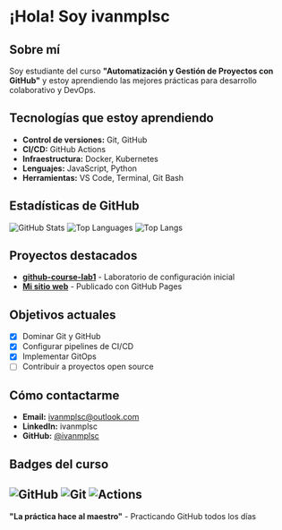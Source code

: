 # ¡Hola! Soy ivanmplsc
## Sobre mí
Soy estudiante del curso **"Automatización y Gestión de Proyectos con
GitHub"** y estoy aprendiendo las mejores prácticas para desarrollo
colaborativo y DevOps.
## Tecnologías que estoy aprendiendo
- **Control de versiones:** Git, GitHub
- **CI/CD:** GitHub Actions
- **Infraestructura:** Docker, Kubernetes
- **Lenguajes:** JavaScript, Python
- **Herramientas:** VS Code, Terminal, Git Bash
## Estadísticas de GitHub
![GitHub Stats](https://github-readme-stats.vercel.app/api?username=ivanmplsc&show_icons=true&theme=radical)
![Top Languages](https://github-readme-stats.vercel.app/api/toplangs/?username=ivanmplsc&layout=compact&theme=radical)
![Top Langs](https://github-readme-stats.vercel.app/api/top-langs/?username=ivanmplsc&hide=javascript,css,scss,html&theme=tokyonight)
## Proyectos destacados
- **[github-course-lab1](https://github.com/curso-git-hub-martinez/github-course-lab1)** -
Laboratorio de configuración inicial
- **[Mi sitio web](https://github.com/curso-git-hub-martinez/github-course-lab1)** -
Publicado con GitHub Pages
## Objetivos actuales
- [x] Dominar Git y GitHub
- [x] Configurar pipelines de CI/CD
- [x] Implementar GitOps
- [ ] Contribuir a proyectos open source
## Cómo contactarme
- **Email:** ivanmplsc@outlook.com
- **LinkedIn:** ivanmplsc
- **GitHub:** [@ivanmplsc](https://github.com/ivanmplsc)
## Badges del curso
![GitHub](https://img.shields.io/badge/GitHub-100000?style=for-thebadge&logo=github&logoColor=white)
![Git](https://img.shields.io/badge/Git-F05032?style=for-thebadge&logo=git&logoColor=white)
![Actions](https://img.shields.io/badge/GitHub_Actions-2088FF?style=for-thebadge&logo=github-actions&logoColor=white)
---
**"La práctica hace al maestro"** - Practicando GitHub todos los días
